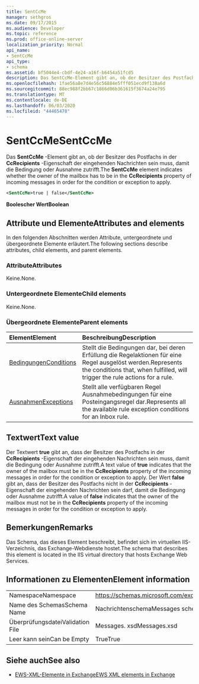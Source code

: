 ```yaml
---
title: SentCcMe
manager: sethgros
ms.date: 09/17/2015
ms.audience: Developer
ms.topic: reference
ms.prod: office-online-server
localization_priority: Normal
api_name:
- SentCcMe
api_type:
- schema
ms.assetid: bf5044e4-cbdf-4e24-a16f-b6454a51fcd5
description: Das SentCcMe-Element gibt an, ob der Besitzer des Postfachs in der CcRecipients-Eigenschaft der eingehenden Nachrichten sein muss, damit die Bedingung oder Ausnahme zutrifft.
ms.openlocfilehash: 1fae56a8e7d4e56c56884e5fff051ecd9f138a6d
ms.sourcegitcommit: 88ec988f2bb67c1866d06b361615f3674a24e795
ms.translationtype: MT
ms.contentlocale: de-DE
ms.lasthandoff: 06/03/2020
ms.locfileid: "44465478"
---
```

# <a name="sentccme"></a><span data-ttu-id="0b843-103">SentCcMe</span><span class="sxs-lookup"><span data-stu-id="0b843-103">SentCcMe</span></span>

<span data-ttu-id="0b843-104">Das **SentCcMe** -Element gibt an, ob der Besitzer des Postfachs in der **CcRecipients** -Eigenschaft der eingehenden Nachrichten sein muss, damit die Bedingung oder Ausnahme zutrifft.</span><span class="sxs-lookup"><span data-stu-id="0b843-104">The **SentCcMe** element indicates whether the owner of the mailbox has to be in the **CcRecipients** property of incoming messages in order for the condition or exception to apply.</span></span> 
  
```XML
<SentCcMe>true | false</SentCcMe>
```

 <span data-ttu-id="0b843-105">**Boolescher Wert**</span><span class="sxs-lookup"><span data-stu-id="0b843-105">**Boolean**</span></span>
## <a name="attributes-and-elements"></a><span data-ttu-id="0b843-106">Attribute und Elemente</span><span class="sxs-lookup"><span data-stu-id="0b843-106">Attributes and elements</span></span>

<span data-ttu-id="0b843-107">In den folgenden Abschnitten werden Attribute, untergeordnete und übergeordnete Elemente erläutert.</span><span class="sxs-lookup"><span data-stu-id="0b843-107">The following sections describe attributes, child elements, and parent elements.</span></span>
  
### <a name="attributes"></a><span data-ttu-id="0b843-108">Attribute</span><span class="sxs-lookup"><span data-stu-id="0b843-108">Attributes</span></span>

<span data-ttu-id="0b843-109">Keine.</span><span class="sxs-lookup"><span data-stu-id="0b843-109">None.</span></span>
  
### <a name="child-elements"></a><span data-ttu-id="0b843-110">Untergeordnete Elemente</span><span class="sxs-lookup"><span data-stu-id="0b843-110">Child elements</span></span>

<span data-ttu-id="0b843-111">Keine.</span><span class="sxs-lookup"><span data-stu-id="0b843-111">None.</span></span>
  
### <a name="parent-elements"></a><span data-ttu-id="0b843-112">Übergeordnete Elemente</span><span class="sxs-lookup"><span data-stu-id="0b843-112">Parent elements</span></span>

|<span data-ttu-id="0b843-113">**Element**</span><span class="sxs-lookup"><span data-stu-id="0b843-113">**Element**</span></span>|<span data-ttu-id="0b843-114">**Beschreibung**</span><span class="sxs-lookup"><span data-stu-id="0b843-114">**Description**</span></span>|
|:-----|:-----|
|[<span data-ttu-id="0b843-115">Bedingungen</span><span class="sxs-lookup"><span data-stu-id="0b843-115">Conditions</span></span>](conditions.md) <br/> |<span data-ttu-id="0b843-116">Stellt die Bedingungen dar, bei deren Erfüllung die Regelaktionen für eine Regel ausgelöst werden.</span><span class="sxs-lookup"><span data-stu-id="0b843-116">Represents the conditions that, when fulfilled, will trigger the rule actions for a rule.</span></span>  <br/> |
|[<span data-ttu-id="0b843-117">Ausnahmen</span><span class="sxs-lookup"><span data-stu-id="0b843-117">Exceptions</span></span>](exceptions.md) <br/> |<span data-ttu-id="0b843-118">Stellt alle verfügbaren Regel Ausnahmebedingungen für eine Posteingangsregel dar.</span><span class="sxs-lookup"><span data-stu-id="0b843-118">Represents all the available rule exception conditions for an Inbox rule.</span></span>  <br/> |
   
## <a name="text-value"></a><span data-ttu-id="0b843-119">Textwert</span><span class="sxs-lookup"><span data-stu-id="0b843-119">Text value</span></span>

<span data-ttu-id="0b843-120">Der Textwert **true** gibt an, dass der Besitzer des Postfachs in der **CcRecipients** -Eigenschaft der eingehenden Nachrichten sein muss, damit die Bedingung oder Ausnahme zutrifft.</span><span class="sxs-lookup"><span data-stu-id="0b843-120">A text value of **true** indicates that the owner of the mailbox must be in the **CcRecipients** property of the incoming messages in order for the condition or exception to apply.</span></span> <span data-ttu-id="0b843-121">Der Wert **false** gibt an, dass der Besitzer des Postfachs nicht in der **CcRecipients** -Eigenschaft der eingehenden Nachrichten sein darf, damit die Bedingung oder Ausnahme zutrifft.</span><span class="sxs-lookup"><span data-stu-id="0b843-121">A value of **false** indicates that the owner of the mailbox must not be in the **CcRecipients** property of the incoming messages in order for the condition or exception to apply.</span></span> 
  
## <a name="remarks"></a><span data-ttu-id="0b843-122">Bemerkungen</span><span class="sxs-lookup"><span data-stu-id="0b843-122">Remarks</span></span>

<span data-ttu-id="0b843-123">Das Schema, das dieses Element beschreibt, befindet sich im virtuellen IIS-Verzeichnis, das Exchange-Webdienste hostet.</span><span class="sxs-lookup"><span data-stu-id="0b843-123">The schema that describes this element is located in the IIS virtual directory that hosts Exchange Web Services.</span></span>
  
## <a name="element-information"></a><span data-ttu-id="0b843-124">Informationen zu Elementen</span><span class="sxs-lookup"><span data-stu-id="0b843-124">Element information</span></span>

|||
|:-----|:-----|
|<span data-ttu-id="0b843-125">Namespace</span><span class="sxs-lookup"><span data-stu-id="0b843-125">Namespace</span></span>  <br/> |https://schemas.microsoft.com/exchange/services/2006/messages  <br/> |
|<span data-ttu-id="0b843-126">Name des Schemas</span><span class="sxs-lookup"><span data-stu-id="0b843-126">Schema Name</span></span>  <br/> |<span data-ttu-id="0b843-127">Nachrichtenschema</span><span class="sxs-lookup"><span data-stu-id="0b843-127">Messages schema</span></span>  <br/> |
|<span data-ttu-id="0b843-128">Überprüfungsdatei</span><span class="sxs-lookup"><span data-stu-id="0b843-128">Validation File</span></span>  <br/> |<span data-ttu-id="0b843-129">Messages. xsd</span><span class="sxs-lookup"><span data-stu-id="0b843-129">Messages.xsd</span></span>  <br/> |
|<span data-ttu-id="0b843-130">Leer kann sein</span><span class="sxs-lookup"><span data-stu-id="0b843-130">Can be Empty</span></span>  <br/> |<span data-ttu-id="0b843-131">True</span><span class="sxs-lookup"><span data-stu-id="0b843-131">True</span></span>  <br/> |
   
## <a name="see-also"></a><span data-ttu-id="0b843-132">Siehe auch</span><span class="sxs-lookup"><span data-stu-id="0b843-132">See also</span></span>



- [<span data-ttu-id="0b843-133">EWS-XML-Elemente in Exchange</span><span class="sxs-lookup"><span data-stu-id="0b843-133">EWS XML elements in Exchange</span></span>](ews-xml-elements-in-exchange.md)

